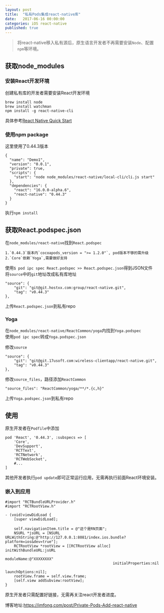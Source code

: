 ```yaml
---
layout: post
title:  "私有Pods集成react-native库"
date:   2017-06-16 00:00:00
categories: iOS react-native
published: true
---
```


>将react-native移入私有源后，原生语言开发者不再需要安装`Node`、配置`npm`等环境。  

## 获取node_modules

### 安装React开发环境

创建私有库的开发者需要安装React开发环境  

```
brew install node   
brew install watchman  
npm install -g react-native-cli
```

具体参考[React Native Quick Start](http://facebook.github.io/react-native/docs/getting-started.html)

### 使用npm package  

这里使用了0.44.3版本  

```
{
  "name": "Demo1",
  "version": "0.0.1",
  "private": true,
  "scripts": {
    "start": "node node_modules/react-native/local-cli/cli.js start"
  },
  "dependencies": {
    "react": "16.0.0-alpha.6",
    "react-native": "0.44.3"
  }
}
```  

执行`npm install`


## 获取React.podspec.json


在`node_modules/react-native`找到`React.podspec`  

```
1.`0.44.3`版本内`cocoapods_version = ">= 1.2.0"`, pod版本不够的需升级  
2.`Core`依赖`Yoga`,需要做好支持
```  

使用`$ pod ipc spec React.podspec >> React.podspec.json`得到JSON文件  
将`source`中的`git`地址改成私有库地址  

```
"source": {
	"git": "git@git.hostxx.com:group/react-native.git",
	"tag": "v0.44.3"
},
``` 

上传`React.podspec.json`到私有repo  


### Yoga  

在`node_modules/react-native/ReactCommon/yoga`内找到`Yoga.podspec`  
使用`pod ipc spec`转成`Yoga.podspec.json`  

修改`source`  

```
"source": {
	"git": "git@git.17usoft.com:wireless-clientapp/react-native.git",
	"tag": "v0.44.3"
},
```

修改`source_files`，路径添加`ReactCommon`  

```
"source_files": "ReactCommon/yoga/**/*.{c,h}"
```

上传`Yoga.podspec.json`到私有repo


## 使用  

原生开发者在`Podfile`中添加 

```
pod 'React', '0.44.3', :subspecs => [
    'Core',
    'DevSupport',
    'RCTText',
    'RCTNetwork',
    'RCTWebSocket',
    #...
]

```

其他开发者执行`pod update`即可正常运行应用，无需再执行前面React环境安装。  

### 嵌入到应用  

```
#import "RCTBundleURLProvider.h"
#import "RCTRootView.h"

- (void)viewDidLoad {
    [super viewDidLoad];
    
    self.navigationItem.title = @"这个是RN页面";
    NSURL *jsURL = [NSURL URLWithString:@"http://127.0.0.1:8081/index.ios.bundle?platform=ios&dev=true"];
    RCTRootView *rootView = [[RCTRootView alloc] initWithBundleURL:jsURL
                                                        moduleName:@"XXXXXXXX"
                                                 initialProperties:nil
                                                     launchOptions:nil];
    rootView.frame = self.view.frame;
    [self.view addSubview:rootView];
}

```  

原生开发者只需配置好链接，无需再关注react开发者进度。  

博客地址:https://imfong.com/post/Private-Pods-Add-react-native  
